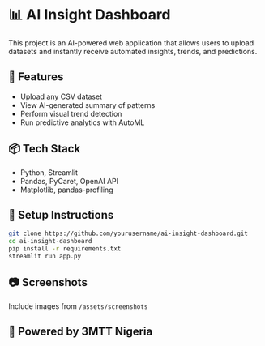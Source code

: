 # 📊 AI Insight Dashboard

This project is an AI-powered web application that allows users to upload datasets and instantly receive automated insights, trends, and predictions.

## 🚀 Features
- Upload any CSV dataset
- View AI-generated summary of patterns
- Perform visual trend detection
- Run predictive analytics with AutoML

## 📦 Tech Stack
- Python, Streamlit
- Pandas, PyCaret, OpenAI API
- Matplotlib, pandas-profiling

## 🔧 Setup Instructions
```bash
git clone https://github.com/yourusername/ai-insight-dashboard.git
cd ai-insight-dashboard
pip install -r requirements.txt
streamlit run app.py
```

## 📷 Screenshots
Include images from `/assets/screenshots`

## 🧠 Powered by 3MTT Nigeria
